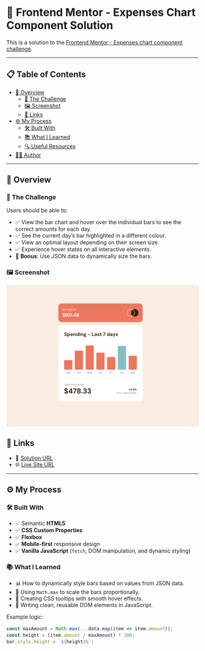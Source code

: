 # 💸 Frontend Mentor - Expenses Chart Component Solution

This is a solution to the [Frontend Mentor - Expenses chart component challenge](https://www.frontendmentor.io/challenges/expenses-chart-component-e7yJBUdjwt).

---

## 📋 Table of Contents

- [📌 Overview](#-overview)
  - [🎯 The Challenge](#-the-challenge)
  - [🖼️ Screenshot](#️-screenshot)
  - [🔗 Links](#-links)
- [⚙️ My Process](#️-my-process)
  - [🛠️ Built With](#️-built-with)
  - [📚 What I Learned](#-what-i-learned)
  - [🔍 Useful Resources](#-useful-resources)
- [🙋‍♀️ Author](#-author)

---

## 📌 Overview

### 🎯 The Challenge

Users should be able to:

- ✅ View the bar chart and hover over the individual bars to see the correct amounts for each day.
- ✅ See the current day’s bar highlighted in a different colour.
- ✅ View an optimal layout depending on their screen size.
- ✅ Experience hover states on all interactive elements.
- 🌟 **Bonus**: Use JSON data to dynamically size the bars.

### 🖼️ Screenshot

![Desktop Screenshot](./screenshots/Desktop.png)

## 🔗 Links

- 🔧 [Solution URL](https://github.com/Reem-A-Hikal/Expenses-Chart)
- 🌐 [Live Site URL](https://reem-a-hikal.github.io/Expenses-Chart/)

---

## ⚙️ My Process

### 🛠️ Built With

- ✅ Semantic **HTML5**
- ✅ **CSS Custom Properties**
- ✅ **Flexbox**
- ✅ **Mobile-first** responsive design
- ✅ **Vanilla JavaScript** (`fetch`, DOM manipulation, and dynamic styling)

### 📚 What I Learned

- 📊 How to dynamically style bars based on values from JSON data.
- 🧠 Using `Math.max` to scale the bars proportionally.
- 🎨 Creating CSS tooltips with smooth hover effects.
- 🧼 Writing clean, reusable DOM elements in JavaScript.

Example logic:
```js
const maxAmount = Math.max(...data.map(item => item.amount));
const height = (item.amount / maxAmount) * 100;
bar.style.height = `${height}%`;
